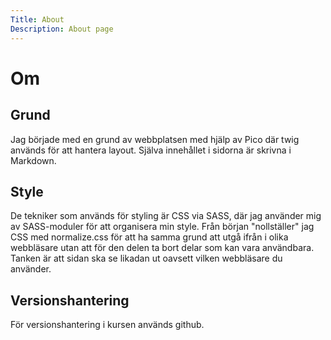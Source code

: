 ```yaml
---
Title: About
Description: About page
---
```


Om
==================

Grund
---
Jag började med en grund av webbplatsen med hjälp av Pico där twig används för att hantera layout. Själva innehållet i sidorna är skrivna i Markdown.

Style
---
De tekniker som används för styling är CSS via SASS, där jag använder mig av SASS-moduler för att organisera min style. Från början "nollställer" jag CSS med normalize.css för att ha samma grund att utgå ifrån i olika webbläsare utan att för den delen ta bort delar som kan vara användbara. Tanken är att sidan ska se likadan ut oavsett vilken webbläsare du använder.

Versionshantering
---
För versionshantering i kursen används github.
